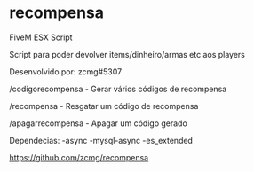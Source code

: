 # recompensa
FiveM ESX Script

Script para poder devolver items/dinheiro/armas etc aos players

Desenvolvido por: zcmg#5307

/codigorecompensa - Gerar vários códigos de recompensa

/recompensa - Resgatar um código de recompensa

/apagarrecompensa - Apagar um código gerado

Dependecias:
-async
-mysql-async
-es_extended

https://github.com/zcmg/recompensa
